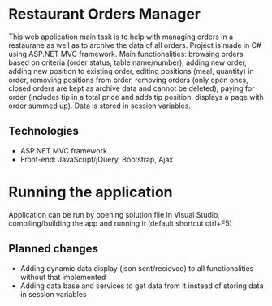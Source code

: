 # Restaurant Orders Manager

This web application main task is to help with managing orders in a restaurane as well as to archive the data of all orders. Project is made in C# using ASP.NET MVC framework. Main functionalities: browsing orders based on criteria (order status, table name/number), adding new order, adding new position to existing order, editing positions (meal, quantity) in order, removing positions from order, removing orders (only open ones, closed orders are kept as archive data and cannot be deleted), paying for order (includes tip in a total price and adds tip position, displays a page with order summed up). Data is stored in session variables. 

## Technologies
- ASP.NET MVC framework
- Front-end: JavaScript/jQuery, Bootstrap, Ajax

# Running the application

Application can be run by opening solution file in Visual Studio, compiling/building the app and running it (default shortcut ctrl+F5)

## Planned changes
- Adding dynamic data display (json sent/recieved) to all functionalities without that implemented
- Adding data base and services to get data from it instead of storing data in session variables

